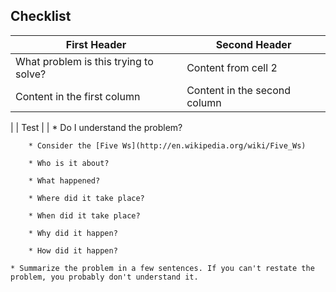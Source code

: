 ## Checklist
First Header | Second Header
------------ | -------------
What problem is this trying to solve? | Content from cell 2
Content in the first column | Content in the second column

|  | Test |
| 
	* Do I understand the problem? 

		* Consider the [Five Ws](http://en.wikipedia.org/wiki/Five_Ws)

		* Who is it about?

		* What happened?

		* Where did it take place?

		* When did it take place?

		* Why did it happen?

		* How did it happen?

	* Summarize the problem in a few sentences. If you can't restate the problem, you probably don't understand it.
